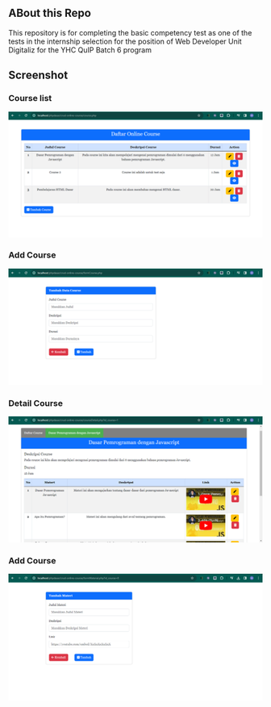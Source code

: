 ## ABout this Repo
This repository is for completing the basic competency test as one of the tests in the internship selection for the position of Web Developer Unit Digitaliz for the YHC QuIP Batch 6 program

## Screenshot
### Course list
![image](https://github.com/Obyyyy/crud-online-course/blob/master/screenshot/course-list.png)

### Add Course
![image](https://github.com/Obyyyy/crud-online-course/blob/master/screenshot/add-course.png)

### Detail Course
![image](https://github.com/Obyyyy/crud-online-course/blob/master/screenshot/detail-course.png)

### Add Course
![image](https://github.com/Obyyyy/crud-online-course/blob/master/screenshot/add-material.png)
